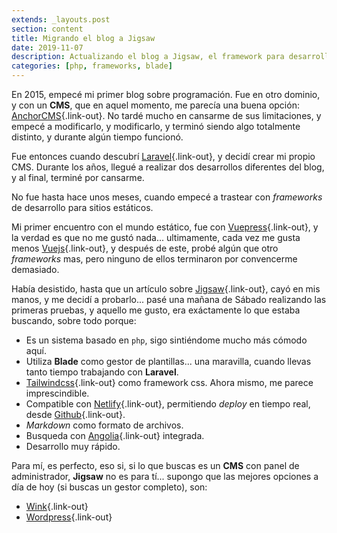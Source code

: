 ```yaml
---
extends: _layouts.post
section: content
title: Migrando el blog a Jigsaw
date: 2019-11-07
description: Actualizando el blog a Jigsaw, el framework para desarrollo de sitios estáticos 
categories: [php, frameworks, blade]
---
```


En 2015, empecé mi primer blog sobre programación. Fue en otro dominio, y con un **CMS**, que en aquel momento, me parecía una buena opción: [AnchorCMS](https://anchorcms.com/){.link-out}. No tardé mucho en cansarme de sus limitaciones, y empecé a modificarlo, y modificarlo, y terminó siendo algo totalmente distinto, y durante algún tiempo funcionó. 

Fue entonces cuando descubrí [Laravel](https://laravel.com){.link-out}, y decidí crear mi propio CMS. Durante los años, llegué a realizar dos desarrollos diferentes del blog, y al final, terminé por cansarme.

No fue hasta hace unos meses, cuando empecé a trastear con *frameworks* de desarrollo para sitios estáticos. 

Mi primer encuentro con el mundo estático, fue con [Vuepress](https://vuepress.vuejs.org/){.link-out}, y la verdad es que no me gustó nada... ultimamente, cada vez me gusta menos [Vuejs](https://vuejs.org/){.link-out}, y después de este, probé algún que otro *frameworks* mas, pero ninguno de ellos terminaron por convencerme demasiado. 

Había desistido, hasta que un artículo sobre [Jigsaw](https://jigsaw.tighten.co/){.link-out}, cayó en mis manos, y me decidí a probarlo... pasé una mañana de Sábado realizando las primeras pruebas, y aquello me gusto, era exáctamente lo que estaba buscando, sobre todo porque:

- Es un sistema basado en `php`, sigo sintiéndome mucho más cómodo aquí.
- Utiliza **Blade** como gestor de plantillas... una maravilla, cuando llevas tanto tiempo trabajando con **Laravel**.
- [Tailwindcss](https://tailwindcss.com/){.link-out} como framework css. Ahora mismo, me parece imprescindible.
- Compatible con [Netlify](https://www.netlify.com/){.link-out}, permitiendo *deploy* en tiempo real, desde [Github](https://github.com/){.link-out}.
- *Markdown* como formato de archivos.
- Busqueda con [Angolia](https://www.algolia.com/){.link-out} integrada.
- Desarrollo muy rápido.

Para mí, es perfecto, eso si, si lo que buscas es un **CMS** con panel de administrador, **Jigsaw** no es para tí... supongo que las mejores opciones a día de hoy (si buscas un gestor completo), son: 

- [Wink](https://wink.themsaid.com/){.link-out} 
- [Wordpress](https://es.wordpress.com/){.link-out}
